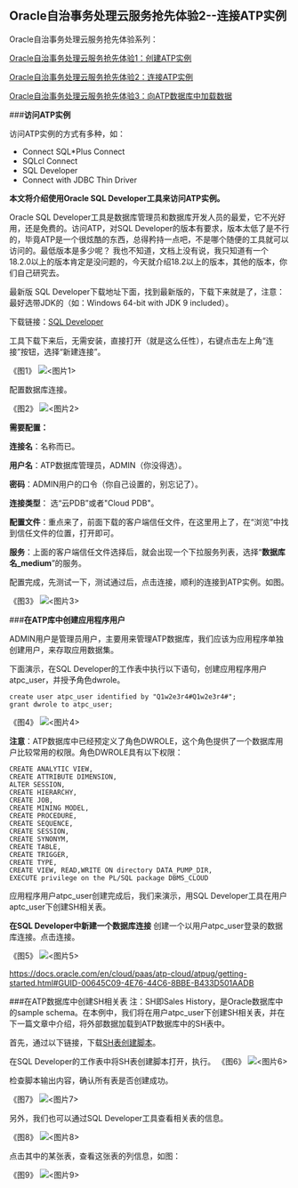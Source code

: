 ## Oracle自治事务处理云服务抢先体验2--连接ATP实例


Oracle自治事务处理云服务抢先体验系列：

[Oracle自治事务处理云服务抢先体验1：创建ATP实例](https://github.com/cloud-is-coming/oraclecloud/blob/master/atp-get-started/atp-provisioning-1.md)

[Oracle自治事务处理云服务抢先体验2：连接ATP实例](https://github.com/cloud-is-coming/oraclecloud/blob/master/atp-get-started/atp-connecting-1.md)

[Oracle自治事务处理云服务抢先体验3：向ATP数据库中加载数据](https://github.com/cloud-is-coming/oraclecloud/blob/master/atp-get-started/atp-loading-1.md)




###**访问ATP实例**

访问ATP实例的方式有多种，如：

- Connect SQL*Plus Connect 
- SQLcl Connect 
- SQL Developer 
- Connect with JDBC Thin Driver 


**本文将介绍使用Oracle SQL Developer工具来访问ATP实例。**

Oracle SQL Developer工具是数据库管理员和数据库开发人员的最爱，它不光好用，还是免费的。访问ATP，对SQL Developer的版本有要求，版本太低了是不行的，毕竟ATP是一个很炫酷的东西，总得矜持一点吧，不是哪个随便的工具就可以访问的。最低版本是多少呢？ 我也不知道，文档上没有说，我只知道有一个18.2.0以上的版本肯定是没问题的，今天就介绍18.2以上的版本，其他的版本，你们自己研究去。

最新版 SQL Developer下载地址下面，找到最新版的，下载下来就是了，注意：最好选带JDK的（如：Windows 64-bit with JDK 9 included）。

下载链接：[SQL Developer](https://www.oracle.com/technetwork/developer-tools/sql-developer/downloads/index.html)

工具下载下来后，无需安装，直接打开（就是这么任性），右键点击左上角“连接”按钮，选择“新建连接”。


《图1》
![**<图片1>**](https://github.com/cloud-is-coming/oraclecloud/blob/master/atp-get-started/Connecting/1.png)

配置数据库连接。

《图2》
![**<图片2>**](https://github.com/cloud-is-coming/oraclecloud/blob/master/atp-get-started/Connecting/2.png)

**需要配置：**

**连接名**：名称而已。

**用户名**：ATP数据库管理员，ADMIN（你没得选）。

**密码**：ADMIN用户的口令（你自己设置的，别忘记了）。

**连接类型**： 选“云PDB”或者"Cloud PDB"。

**配置文件**：重点来了，前面下载的客户端信任文件，在这里用上了，在“浏览”中找到信任文件的位置，打开即可。

**服务**：上面的客户端信任文件选择后，就会出现一个下拉服务列表，选择“**数据库名_medium**”的服务。

配置完成，先测试一下，测试通过后，点击连接，顺利的连接到ATP实例。如图。

《图3》
![**<图片3>**](https://github.com/cloud-is-coming/oraclecloud/blob/master/atp-get-started/Connecting/3.png)



###**在ATP库中创建应用程序用户**

ADMIN用户是管理员用户，主要用来管理ATP数据库，我们应该为应用程序单独创建用户，来存取应用数据集。

下面演示，在SQL Developer的工作表中执行以下语句，创建应用程序用户atpc_user，并授予角色dwrole。

	create user atpc_user identified by "Q1w2e3r4#Q1w2e3r4#";
	grant dwrole to atpc_user;
	

《图4》
![**<图片4>**](https://github.com/cloud-is-coming/oraclecloud/blob/master/atp-get-started/Connecting/4.png)


 
**注意**：ATP数据库中已经预定义了角色DWROLE，这个角色提供了一个数据库用户比较常用的权限。角色DWROLE具有以下权限：

	CREATE ANALYTIC VIEW, 
	CREATE ATTRIBUTE DIMENSION, 
	ALTER SESSION, 
	CREATE HIERARCHY, 
	CREATE JOB, 
	CREATE MINING MODEL, 
	CREATE PROCEDURE, 
	CREATE SEQUENCE, 
	CREATE SESSION, 
	CREATE SYNONYM, 
	CREATE TABLE, 
	CREATE TRIGGER, 
	CREATE TYPE, 
	CREATE VIEW, READ,WRITE ON directory DATA_PUMP_DIR, 
	EXECUTE privilege on the PL/SQL package DBMS_CLOUD



应用程序用户atpc_user创建完成后，我们来演示，用SQL Developer工具在用户aptc_user下创建SH相关表。

**在SQL Developer中新建一个数据库连接**
创建一个以用户atpc_user登录的数据库连接。点击连接。

《图5》
![**<图片5>**](https://github.com/cloud-is-coming/oraclecloud/blob/master/atp-get-started/Connecting/5.png)

https://docs.oracle.com/en/cloud/paas/atp-cloud/atpug/getting-started.html#GUID-00645C09-4E76-44C6-8BBE-B433D501AADB





###在ATP数据库中创建SH相关表
注：SH即Sales History，是Oracle数据库中的sample schema。在本例中，我们将在用户atpc_user下创建SH相关表，并在下一篇文章中介绍，将外部数据加载到ATP数据库中的SH表中。

首先，通过以下链接，下载[SH表创建脚本](https://github.com/cloud-is-coming/oraclecloud/blob/master/atp-get-started/scripts/sql_%20commands_to_create_sh_tables_in_atpc_user.txt)。

在SQL Developer的工作表中将SH表创建脚本打开，执行。
《图6》
![**<图片6>**](https://github.com/cloud-is-coming/oraclecloud/blob/master/atp-get-started/Connecting/6.png)


检查脚本输出内容，确认所有表是否创建成功。

《图7》
![**<图片7>**](https://github.com/cloud-is-coming/oraclecloud/blob/master/atp-get-started/Connecting/7.png)


另外，我们也可以通过SQL Developer工具查看相关表的信息。


《图8》
![**<图片8>**](https://github.com/cloud-is-coming/oraclecloud/blob/master/atp-get-started/Connecting/8.png)


点击其中的某张表，查看这张表的列信息，如图：

《图9》
![**<图片9>**](https://github.com/cloud-is-coming/oraclecloud/blob/master/atp-get-started/Connecting/9.png)



